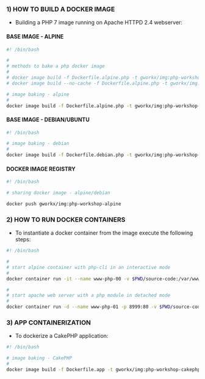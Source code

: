 ### 1) HOW TO BUILD A DOCKER IMAGE

+ Building a PHP 7 image running on Apache HTTPD 2.4 webserver:

#### BASE IMAGE - ALPINE

```sh
#! /bin/bash

#
# methods to bake a php docker image
#
# docker image build -f Dockerfile.alpine.php -t gworkx/img:php-workshop-alpine .
# docker image build --no-cache -f Dockerfile.alpine.php -t gworkx/img:php-workshop-alpine .

# image baking - alpine
#
docker image build -f Dockerfile.alpine.php -t gworkx/img:php-workshop-alpine .
```

#### BASE IMAGE - DEBIAN/UBUNTU

```sh
#! /bin/bash

# image baking - debian
#
docker image build -f Dockerfile.debian.php -t gworkx/img:php-workshop-debian .
```

#### DOCKER IMAGE REGISTRY

```sh
#! /bin/bash

# sharing docker image - alpine/debian

docker push gworkx/img:php-workshop-alpine
```

### 2) HOW TO RUN DOCKER CONTAINERS

+ To instantiate a docker container from the image execute the following steps:

```sh
#! /bin/bash

#
# start alpine container with php-cli in an interactive mode
#
docker container run -it --name www-php-00 -v $PWD/source-code:/var/www/html:ro gworkx/img:php-workshop-alpine bash

#
# start apache web server with a php module in detached mode
#
docker container run -d --name www-php-01 -p 8999:80 -v $PWD/source-code:/var/www/html:ro gworkx/img:php-workshop-debian
```

### 3) APP CONTAINERIZATION

+ To dockerize a CakePHP application:

```sh
#! /bin/bash

# image baking - CakePHP
#
docker image build -f Dockerfile.app -t gworkx/img:php-workshop-cakephp .
```
